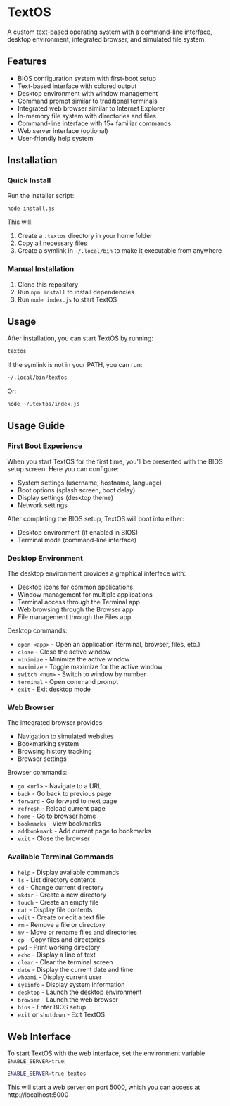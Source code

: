 # TextOS

A custom text-based operating system with a command-line interface, desktop environment, integrated browser, and simulated file system.

## Features

- BIOS configuration system with first-boot setup
- Text-based interface with colored output
- Desktop environment with window management
- Command prompt similar to traditional terminals
- Integrated web browser similar to Internet Explorer
- In-memory file system with directories and files
- Command-line interface with 15+ familiar commands
- Web server interface (optional)
- User-friendly help system

## Installation

### Quick Install

Run the installer script:

```bash
node install.js
```

This will:
1. Create a `.textos` directory in your home folder
2. Copy all necessary files
3. Create a symlink in `~/.local/bin` to make it executable from anywhere

### Manual Installation

1. Clone this repository
2. Run `npm install` to install dependencies
3. Run `node index.js` to start TextOS

## Usage

After installation, you can start TextOS by running:

```bash
textos
```

If the symlink is not in your PATH, you can run:

```bash
~/.local/bin/textos
```

Or:

```bash
node ~/.textos/index.js
```

## Usage Guide

### First Boot Experience

When you start TextOS for the first time, you'll be presented with the BIOS setup screen. Here you can configure:

- System settings (username, hostname, language)
- Boot options (splash screen, boot delay)
- Display settings (desktop theme)
- Network settings

After completing the BIOS setup, TextOS will boot into either:
- Desktop environment (if enabled in BIOS)
- Terminal mode (command-line interface)

### Desktop Environment

The desktop environment provides a graphical interface with:

- Desktop icons for common applications
- Window management for multiple applications
- Terminal access through the Terminal app
- Web browsing through the Browser app
- File management through the Files app

Desktop commands:
- `open <app>` - Open an application (terminal, browser, files, etc.)
- `close` - Close the active window
- `minimize` - Minimize the active window
- `maximize` - Toggle maximize for the active window
- `switch <num>` - Switch to window by number
- `terminal` - Open command prompt
- `exit` - Exit desktop mode

### Web Browser

The integrated browser provides:
- Navigation to simulated websites
- Bookmarking system
- Browsing history tracking
- Browser settings

Browser commands:
- `go <url>` - Navigate to a URL
- `back` - Go back to previous page
- `forward` - Go forward to next page
- `refresh` - Reload current page
- `home` - Go to browser home
- `bookmarks` - View bookmarks
- `addbookmark` - Add current page to bookmarks
- `exit` - Close the browser

### Available Terminal Commands

- `help` - Display available commands
- `ls` - List directory contents
- `cd` - Change current directory
- `mkdir` - Create a new directory
- `touch` - Create an empty file
- `cat` - Display file contents
- `edit` - Create or edit a text file
- `rm` - Remove a file or directory
- `mv` - Move or rename files and directories
- `cp` - Copy files and directories
- `pwd` - Print working directory
- `echo` - Display a line of text
- `clear` - Clear the terminal screen
- `date` - Display the current date and time
- `whoami` - Display current user
- `sysinfo` - Display system information
- `desktop` - Launch the desktop environment
- `browser` - Launch the web browser
- `bios` - Enter BIOS setup
- `exit` or `shutdown` - Exit TextOS

## Web Interface

To start TextOS with the web interface, set the environment variable `ENABLE_SERVER=true`:

```bash
ENABLE_SERVER=true textos
```

This will start a web server on port 5000, which you can access at http://localhost:5000